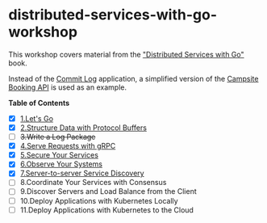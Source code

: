 # distributed-services-with-go-workshop

This workshop covers material from
the ["Distributed Services with Go"](https://www.amazon.ca/Distributed-Services-Go-Reliable-Maintainable/dp/1680507605)
book.

Instead of the [Commit Log](https://github.com/travisjeffery/proglog) application, a simplified version of
the [Campsite Booking API](https://github.com/igor-baiborodine/campsite-booking) is used as an example.

**Table of Contents**

- [X] [1.Let's Go](/LetsGo)
- [X] [2.Structure Data with Protocol Buffers](/StructureDataWithProtobuf) 
- [ ] ~~3.Write a Log Package~~
- [X] [4.Serve Requests with gRPC](/ServeRequestsWithgRPC)
- [X] [5.Secure Your Services](/SecureYourServices)
- [X] [6.Observe Your Systems](/ObserveYourSystems)
- [X] [7.Server-to-server Service Discovery](/ServerSideServiceDiscovery)
- [ ] 8.Coordinate Your Services with Consensus
- [ ] 9.Discover Servers and Load Balance from the Client
- [ ] 10.Deploy Applications with Kubernetes Locally
- [ ] 11.Deploy Applications with Kubernetes to the Cloud
